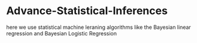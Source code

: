 # Advance-Statistical-Inferences
here we use statistical machine leraning algorithms like the Bayesian linear regression and Bayesian Logistic Regression
